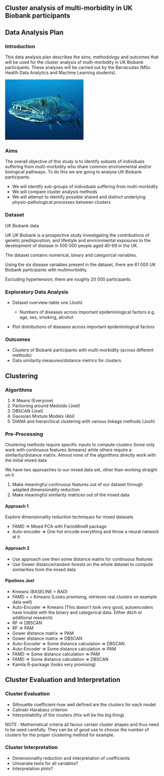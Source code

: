 ## Cluster analysis of multi-morbidity in UK Biobank participants

## Data Analysis Plan

### Introduction
  
  This data analysis plan describes the aims, methodology and outcomes that will be used for the cluster analysis of multi-morbidity in UK Biobank participants. These analyses will be carried out by the Barracudas (MSc Health Data Analytics and Machine Learning students).
  
 ![Barracuda](/Barracuda.png)
 
### Aims
  
  The overall objective of this study is to identify subsets of individuals suffering from multi-morbidity who share common environmental and/or biological pathways. To do this we are going to analyse UK Biobank participants.
  * We will identify sub-groups of individuals suffering from multi-morbidity
  * We will compare cluster analysis methods
  * We will attempt to identify possible shared and distinct underlying physio-pathological processes between clusters

### Dataset
  
  UK Biobank data
  
  UK UK Biobank is a prospective study investigating the contributions of genetic predisposition, and lifestyle and environmental exposures to the development of disease in 500 000 people aged 40-69 in the UK.

  The dataset contains numerical, binary and categorical variables.

  Using the six disease variables present in the dataset, there are 61 000 UK Biobank participants with multimorbidity.
  
  Excluding hypertension, there are roughly 20 000 participants.

### Exploratory Data Analysis
  
  * Dataset overview-table one (Josh)
    * Numbers of diseases across important epidemiological factors e.g. age, sex, smoking, alcohol
  
  * Plot distributions of diseases across important epidemiological factors
  
### Outcomes
  
  * Clusters of Biobank participants with multi-morbidity (across different methods)
  * Data similarity measures/distance metrics for clusters
  
## Clustering
  
### Algorithms
  
  1. K Means (Everyone)
  2. Partioning around Medoids (Joel)
  3. DBSCAN (Joel)
  4. Gaussian Mixture Models (Abi)
  5. DIANA and hierarchical clustering with various linkage methods (Josh)
  
### Pre-Processing
  
  Clustering methods require specific inputs to compute clusters
  Some only work with continuous features (kmeans) while others require a similarity/distance matrix.
  Almost none of the algorithms directly work with the initial mixed data
  
  We have two approaches to our mixed data set, other than working straight on it
  
  1. Make meaningful continuous features out of our dataset through adapted dimensionality reduction
  2. Make meaningful similarity matrices out of the mixed data
  
#### Approach 1
  
  Explore dimensionality reduction techniques for mixed datasets
  
  * FAMD => Mixed PCA with FactoMineR package
  * Auto-encoder => One hot encode everything and throw a neural network at it
  
#### Approach 2
  
  * Use approach one then some distance matrix for continuous features
  * Use Gower distance/random forests on the whole dataset to compute similarities from the mixed data
  
#### Pipelines Joel
  
  * Kmeans (BASELINE = BAD)
  * FAMD = > Kmeans (Looks promising, retrieves real clusters on example data well)
  * Auto-Encoder => Kmeans (This doesn't look very good, autoencoders have trouble with the binary and categorical data. Either ditch or additional research)
  * RF => DBSCAN
  * RF => PAM 
  * Gower distance matrix => PAM
  * Gower distance matrix => DBSCAN
  * Auto-Encoder => Some distance calculation => DBSCAN
  * Auto-Encoder => Some distance calculation => PAM
  * FAMD => Some distance calculation => PAM
  * FAMD => Some distance calculation => DBSCAN
  * Kamila R-package (looks very promising)

  
## Cluster Evaluation and Interpretation
  
### Cluster Evaluation
  
  * Silhouette coefficient-how well defined are the clusters for each model
  * Calinski-Harabasz criterion
  * Interpretability of the clusters (this will be the big thing)
  
  NOTE : Mathematical criteria all favour certain cluster shapes and thus need to be used carefully. They can be of good use to choose the number of clusters
  for the proper clustering method for example.
  
### Cluster Interpretation
  
  * Dimensionality reduction and interpretation of coefficients
  * Univariate tests for all variables?
  * Interpretation plots?

